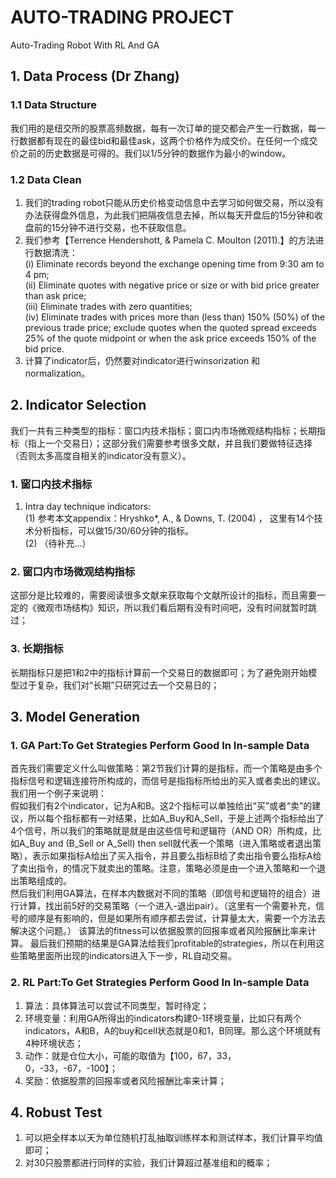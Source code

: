 # AUTO-TRADING PROJECT
Auto-Trading Robot With RL And GA

## 1. Data Process (Dr Zhang)
### 1.1 Data Structure
  我们用的是纽交所的股票高频数据，每有一次订单的提交都会产生一行数据，每一行数据都有现在的最佳bid和最佳ask，这两个价格作为成交价。在任何一个成交价之前的历史数据是可得的。我们以1/5分钟的数据作为最小的window。

### 1.2 Data Clean
  1. 我们的trading robot只能从历史价格变动信息中去学习如何做交易，所以没有办法获得盘外信息，为此我们把隔夜信息去掉，所以每天开盘后的15分钟和收盘前的15分钟不进行交易，也不获取信息。
  2. 我们参考【Terrence Hendershott, & Pamela C. Moulton (2011).】的方法进行数据清洗：  
    (i) Eliminate records beyond the exchange opening time from 9:30 am to 4 pm;   
    (ii) Eliminate quotes with negative price or size or with bid price greater than ask price;   
    (iii) Eliminate trades with zero quantities;   
    (iv) Eliminate trades with prices more than (less than) 150% (50%) of the previous trade price; exclude quotes when the quoted spread exceeds 25% of the quote midpoint or when the ask price exceeds 150% of the bid price.  
   3. 计算了indicator后，仍然要对indicator进行winsorization 和 normalization。

## 2. Indicator Selection
  我们一共有三种类型的指标：窗口内技术指标；窗口内市场微观结构指标；长期指标（指上一个交易日）；这部分我们需要参考很多文献，并且我们要做特征选择（否则太多高度自相关的indicator没有意义）。
  
### 1. 窗口内技术指标
  1. Intra day technique indicators:  
    (1) 参考本文appendix：Hryshko*, A., & Downs, T. (2004) ， 这里有14个技术分析指标，可以做15/30/60分钟的指标。  
    (2) （待补充...）  

### 2. 窗口内市场微观结构指标
  这部分是比较难的，需要阅读很多文献来获取每个文献所设计的指标，而且需要一定的《微观市场结构》知识，所以我们看后期有没有时间吧，没有时间就暂时跳过；
  
### 3. 长期指标
  长期指标只是把1和2中的指标计算前一个交易日的数据即可；为了避免刚开始模型过于复杂，我们对“长期”只研究过去一个交易日的；

## 3. Model Generation

### 1. GA Part:To Get Strategies Perform Good In In-sample Data
  首先我们需要定义什么叫做策略：第2节我们计算的是指标，而一个策略是由多个指标信号和逻辑连接符所构成的，而信号是指指标所给出的买入或者卖出的建议。我们用一个例子来说明：  
  假如我们有2个indicator，记为A和B。这2个指标可以单独给出“买”或者“卖”的建议，所以每个指标都有一对结果，比如A_Buy和A_Sell，于是上述两个指标给出了4个信号，所以我们的策略就是就是由这些信号和逻辑符（AND OR）所构成，比如A_Buy and (B_Sell or A_Sell) then sell就代表一个策略（进入策略或者退出策略），表示如果指标A给出了买入指令，并且要么指标B给了卖出指令要么指标A给了卖出指令，的情况下就卖出的策略。注意，策略必须是由一个进入策略和一个退出策略组成的。  
  然后我们利用GA算法，在样本内数据对不同的策略（即信号和逻辑符的组合）进行计算，找出前5好的交易策略（一个进入-退出pair）。（这里有一个需要补充，信号的顺序是有影响的，但是如果所有顺序都去尝试，计算量太大，需要一个方法去解决这个问题。）  该算法的fitness可以依据股票的回报率或者风险报酬比率来计算。
  最后我们预期的结果是GA算法给我们profitable的strategies，所以在利用这些策略里面所出现的indicators进入下一步，RL自动交易。
 
### 2. RL Part:To Get Strategies Perform Good In In-sample Data
  1. 算法：具体算法可以尝试不同类型，暂时待定；  
  2. 环境变量：利用GA所得出的indicators构建0-1环境变量，比如只有两个indicators，A和B，A的buy和cell状态就是0和1，B同理。那么这个环境就有4种环境状态；
  3. 动作：就是仓位大小，可能的取值为【100，67，33，0，-33，-67，-100】；
  4. 奖励：依据股票的回报率或者风险报酬比率来计算；
  
## 4. Robust Test
  1. 可以把全样本以天为单位随机打乱抽取训练样本和测试样本，我们计算平均值即可；  
  2. 对30只股票都进行同样的实验，我们计算超过基准组和的概率；  
